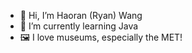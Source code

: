 - 👋 Hi, I’m Haoran (Ryan) Wang
- 🌱 I’m currently learning Java
- 🖼️ I love museums, especially the MET!

<!---
HAoRAn-W/HAoRAn-W is a ✨ special ✨ repository because its `README.md` (this file) appears on your GitHub profile.
You can click the Preview link to take a look at your changes.

- 📫 How to reach me ...
--->
